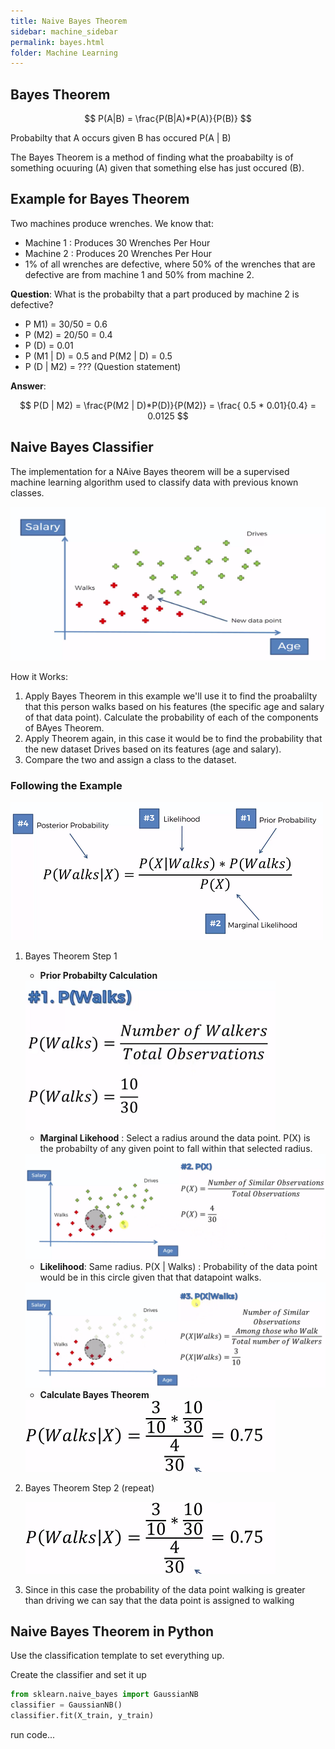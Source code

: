 ```yaml
---
title: Naive Bayes Theorem 
sidebar: machine_sidebar
permalink: bayes.html
folder: Machine Learning
---
```


<script src="https://cdnjs.cloudflare.com/ajax/libs/mathjax/2.7.0/MathJax.js?config=TeX-AMS-MML_HTMLorMML" type="text/javascript"></script>

## Bayes Theorem 

$$ P(A|B) = \frac{P(B|A)*P(A)}{P(B)} $$

Probabilty that A occurs given B has occured P(A &#124; B)

The Bayes Theorem is a method of finding what the proababilty is of something ocuuring (A) given that something else has just occured (B).

## Example for Bayes Theorem 

Two machines produce wrenches. We know that:

- Machine 1 : Produces 30 Wrenches Per Hour
- Machine 2 : Produces 20 Wrenches Per Hour
- 1% of all wrenches are defective, where 50% of the wrenches that are defective are from machine 1 and 50% from machine 2.

**Question**: What is the probabilty that a part produced by machine 2 is defective?

- P M1) = 30/50 = 0.6
- P (M2) = 20/50 = 0.4
- P (D) = 0.01 
- P (M1 &#124; D) = 0.5 and P(M2 &#124; D) = 0.5
- P (D &#124; M2) = ??? (Question statement)

**Answer**:

$$ P(D | M2) = \frac{P(M2 | D)*P(D)}{P(M2)} = \frac{ 0.5 * 0.01}{0.4} = 0.0125 $$

## Naive Bayes Classifier

The implementation for a NAive Bayes theorem will be a supervised machine learning algorithm used to classify data with previous known classes.

<img src="\images\machine-learning\classification\bay1.png" alt="Bayes Theorem Example" style="width:550px;height:246px;">

How it Works:
1. Apply Bayes Theorem in this example we'll use it to find the proabalilty that this person walks based on his features (the specific age and salary of that data point). Calculate the probability of each of the components of BAyes Theorem.
2. Apply Theorem again, in this case it would be to find the probability that the new dataset Drives based on its features (age and salary).
3. Compare the two and assign a class to the dataset.

### Following the Example

<img src="\images\machine-learning\classification\bay2.png" alt="Bayes Theorem Example">

1. Bayes Theorem Step 1

    - **Prior Probabilty Calculation**

    <img src="\images\machine-learning\classification\bay3.png" alt="Bayes Theorem Example">

    - **Marginal Likehood** : Select a radius around the data point. P(X) is the probabilty of any given point to fall within that selected radius.

    <img src="\images\machine-learning\classification\bay4.png" alt="Bayes Theorem Example">

    - **Likelihood**: Same radius. P(X &#124; Walks) : Probability of the data point would be in this circle given that that datapoint walks.

    <img src="\images\machine-learning\classification\bay5.png" alt="Bayes Theorem Example">

    - **Calculate Bayes Theorem**

    <img src="\images\machine-learning\classification\bay6.png" alt="Bayes Theorem Example">

2. Bayes Theorem Step 2 (repeat)

    <img src="\images\machine-learning\classification\bay6.png" alt="Bayes Theorem Example">

3. Since in this case the probability of the data point walking is greater than driving we can say that the data point is assigned to walking 


## Naive Bayes Theorem in Python

Use the classification template to set everything up.

Create the classifier and set it up

``` python 
from sklearn.naive_bayes import GaussianNB
classifier = GaussianNB()
classifier.fit(X_train, y_train)
```
run code...

